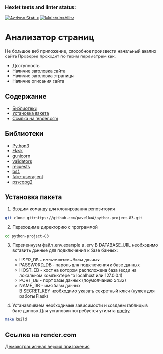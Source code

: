 ### Hexlet tests and linter status:
[![Actions Status](https://github.com/pavelkoA/python-project-83/actions/workflows/hexlet-check.yml/badge.svg)](https://github.com/pavelkoA/python-project-83/actions)
[![Maintainability](https://api.codeclimate.com/v1/badges/68a6578fe8273b9d9886/maintainability)](https://codeclimate.com/github/pavelkoA/python-project-83/maintainability)


<h1>Анализатор страниц</h1>

Не большое веб приложение, способное произвести начальный анализ сайта
Проверка проходит по таким параметрам как:
- Доступность
- Наличие заголовка сайта
- Наличие заголовка страницы
- Наличие описания сайта

## Содержание
- [Библиотеки](#библиотеки)
- [Установка пакета](#установка-пакета)
- [Ссылка на render.com](#ссылка-render.com)


## Библиотеки
- [Python3](https://www.python.org/)
- [Flask](https://flask.palletsprojects.com/)
- [gunicorn](https://gunicorn.org/)
- [validators](https://validators.readthedocs.io/)
- [requests](https://requests.readthedocs.io/)
- [bs4](https://www.crummy.com/software/BeautifulSoup/)
- [fake-useragent](https://fake-useragent.readthedocs.io/)
- [psycopg2](https://www.psycopg.org/)


## Установка пакета

1. Вводим команду для клонирования репозитория
```sh
git clone git+https://github.com/pavelkoA/python-project-83.git
```

2. Переходим в директорию с программой
```sh
cd python-project-83
```

3. Переиеннуем файл .env.example в .env
   В DATABASE_URL необходимо вставить данные для подключения к базе банных:
   - USER_DB - пользователь базы данных  
   - PASSWORD_DB - пароль для подключения к базе данных  
   - HOST_DB - хост на котором расположена база (есди на локальном компьютере то localhost или 127.0.0.1)
   - PORT_DB - порт базы данных (поумолчанию 5432)  
   - NAME_DB - имя базы данных  
   В SECRET_KEY необходимо указать секретный ключ (нужен для работы Flask)  

4. Устанавливаем необходимые зависимости и создаем таблицы в базе данных
   Для установки потребуется утилита [poetry](https://python-poetry.org/docs/)
```sh
make build
```

## Ссылка на render.com

[Демонстрационная версия приложения](https://python-project-83-ygm2.onrender.com)